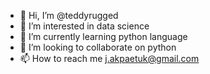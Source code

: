 - 👋 Hi, I’m @teddyrugged
- 👀 I’m interested in data science
- 🌱 I’m currently learning python language
- 💞️ I’m looking to collaborate on python
- 📫 How to reach me j.akpaetuk@gmail.com

<!---
teddyrugged/teddyrugged is a ✨ special ✨ repository because its `README.md` (this file) appears on your GitHub profile.
You can click the Preview link to take a look at your changes.
--->
